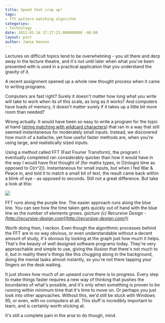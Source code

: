 ```yaml
---
title: Speed that crap up!
tags:
- fft pattern matching algorithm
categories:
- Technology
date: 2012-01-14 17:27:23.000000000 -08:00
layout: post
author: Jamie Henson
---
```


Lectures on difficult topics tend to be overwhelming - you sit there and derp away in the lecture theatre, and it's not until later when what you've been presented with is used in a practical application that you understand the gravity of it.

A recent assignment opened up a whole new thought process when it came to writing programs.

Computers are fast right? Surely it doesn't matter how long what you write will take to work when its of this scale, as long as it works? And computers have loads of memory, it doesn't matter surely if it takes up a little bit more room than needed?

<!-- more -->

Wrong actually. It would have been so easy to write a program for the topic at hand ([string matching with wildcard characters](http://stringpedia.bsmithers.co.uk/index.php?title=Exact_Pattern_Matching_With_Don "Exact_Pattern_Matching_With_Don")) that ran in a way that still seemed instantaneous for moderately small inputs. Instead, we discovered how much of a ballache, yet how useful faster methods are, when you're using large, and realistically sized inputs.

Using a method called FFT (Fast Fourier Transform), the program I eventually completed ran considerably quicker than how it would have in the way I would have first thought of (for maths types, in O(nlogn) time as opposed to O(n^2)). Instantaneous for small inputs, but when I fed War &amp; Peace in, and told it to match a small bit of text, the result came back within a blink of eye - as opposed to seconds. Still not a great difference. But take a look at this:

![](http://recursive-design.com/images/posts/2010-12-07-comp-sci-101-big-o-notation/Time_Complexity.png)

FFT runs along the purple line. The easier approach runs along the blue line. You can see how the time taken gets quickly out of hand with the blue line as the number of elements grows. _(picture (c) Recursive Design - [http://recursive-design.com](http://recursive-design.com/))_

Worth doing then, I reckon. Even though the algorithmic processes behind the FFT are in no way obvious, or even understandable without a decent amount of study, it's obvious by looking at the graph just how much it helps. That's the beauty of well designed software programs today. They're very approachable and simple to use, giving the illusion that there's not much to it, but in reality there's things like this chugging along in the background, doing the menial tasks almost instantly, so you're not there tapping your fingers on the desk waiting.

It just shows how much of an upward curve there is to progress. Every step to make things faster requires a new way of thinking that pushes the boundaries of what's possible, and it's only when something is proven to be running within minimum time that it's time to move on. Or perhaps you just look into other approaches. Without this, we'd still be stuck with Windows 95, or even, with no computers at all. This stuff is incredibly important to learn, and is certainly worth sticking at.

It's still a complete pain in the arse to do though, mind.